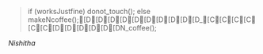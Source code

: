 >if (worksJustfine)
	donot_touch();
else
	makeNcoffee();[D[D[D[D[D[D[D[D[D[D_[C[C[C[C[C[C[D[D[D[D[D[DN_coffee();

_Nishitha_


